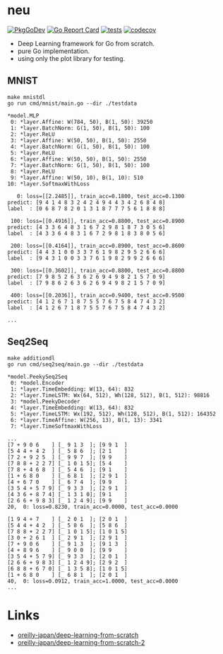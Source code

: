 # neu

[![PkgGoDev](https://pkg.go.dev/badge/github.com/itsubaki/neu)](https://pkg.go.dev/github.com/itsubaki/neu)
[![Go Report Card](https://goreportcard.com/badge/github.com/itsubaki/neu?style=flat-square)](https://goreportcard.com/report/github.com/itsubaki/neu)
[![tests](https://github.com/itsubaki/neu/workflows/tests/badge.svg?branch=main)](https://github.com/itsubaki/neu/actions)
[![codecov](https://codecov.io/gh/itsubaki/neu/branch/main/graph/badge.svg?token=KMJ2GUC1FJ)](https://codecov.io/gh/itsubaki/neu)

 * Deep Learning framework for Go from scratch.
 * pure Go implementation.
 * using only the plot library for testing.

## MNIST

```shell
make mnistdl
go run cmd/mnist/main.go --dir ./testdata
```

```shell
*model.MLP
 0: *layer.Affine: W(784, 50), B(1, 50): 39250
 1: *layer.BatchNorm: G(1, 50), B(1, 50): 100
 2: *layer.ReLU
 3: *layer.Affine: W(50, 50), B(1, 50): 2550
 4: *layer.BatchNorm: G(1, 50), B(1, 50): 100
 5: *layer.ReLU
 6: *layer.Affine: W(50, 50), B(1, 50): 2550
 7: *layer.BatchNorm: G(1, 50), B(1, 50): 100
 8: *layer.ReLU
 9: *layer.Affine: W(50, 10), B(1, 10): 510
10: *layer.SoftmaxWithLoss

   0: loss=[[2.2485]], train_acc=0.1800, test_acc=0.1300
predict: [9 4 1 4 8 3 2 4 2 4 9 4 4 3 4 2 6 8 4 8]
label  : [0 6 8 7 8 2 0 1 3 1 8 7 7 7 5 6 1 8 8 8]

 100: loss=[[0.4916]], train_acc=0.8800, test_acc=0.8900
predict: [4 3 3 6 4 8 3 1 6 7 2 9 8 1 8 7 3 0 5 6]
label  : [4 3 3 6 4 8 3 1 6 7 2 9 8 1 8 3 8 0 5 6]

 200: loss=[[0.4164]], train_acc=0.8900, test_acc=0.8600
predict: [4 4 3 1 0 0 3 3 7 6 1 9 8 2 9 5 2 6 6 6]
label  : [9 4 3 1 0 0 3 3 7 6 1 9 8 2 9 9 2 6 6 6]

 300: loss=[[0.3602]], train_acc=0.8800, test_acc=0.8800
predict: [7 9 8 5 2 6 3 6 2 6 9 4 9 8 2 1 5 7 0 9]
label  : [7 9 8 6 2 6 3 6 2 6 9 4 9 8 2 1 5 7 0 9]

 400: loss=[[0.2036]], train_acc=0.9400, test_acc=0.9500
predict: [4 1 2 6 7 1 8 7 5 5 7 6 7 5 8 4 7 4 3 2]
label  : [4 1 2 6 7 1 8 7 5 5 7 6 7 5 8 4 7 4 3 2]

...
```

## Seq2Seq

```shell
make additiondl
go run cmd/seq2seq/main.go --dir ./testdata
```

```shell
*model.PeekySeq2Seq
 0: *model.Encoder
 1: *layer.TimeEmbedding: W(13, 64): 832
 2: *layer.TimeLSTM: Wx(64, 512), Wh(128, 512), B(1, 512): 98816
 3: *model.PeekyDecoder
 4: *layer.TimeEmbedding: W(13, 64): 832
 5: *layer.TimeLSTM: Wx(192, 512), Wh(128, 512), B(1, 512): 164352
 6: *layer.TimeAffine: W(256, 13), B(1, 13): 3341
 7: *layer.TimeSoftmaxWithLoss

...
[7 + 9 0 6    ] [_ 9 1 3  ]; [9 9 1  ]
[5 4 4 + 4 2  ] [_ 5 8 6  ]; [2 1    ]
[7 2 + 9 2 5  ] [_ 9 9 7  ]; [9 9    ]
[7 8 8 + 2 2 7] [_ 1 0 1 5]; [5 4    ]
[7 8 + 4 6 8  ] [_ 5 4 6  ]; [9 1    ]
[1 + 6 8 0    ] [_ 6 8 1  ]; [2 9 1  ]
[4 + 6 7 0    ] [_ 6 7 4  ]; [9 9    ]
[3 5 4 + 5 7 9] [_ 9 3 3  ]; [2 9 1  ]
[4 3 6 + 8 7 4] [_ 1 3 1 0]; [9 1    ]
[2 6 6 + 9 8 3] [_ 1 2 4 9]; [9 9    ]
20,  0: loss=0.8230, train_acc=0.0000, test_acc=0.0000

[1 9 4 + 7    ] [_ 2 0 1  ]; [2 0 1  ]
[5 4 4 + 4 2  ] [_ 5 8 6  ]; [5 8 6  ]
[7 8 8 + 2 2 7] [_ 1 0 1 5]; [1 0 1 5]
[3 0 + 2 6 1  ] [_ 2 9 1  ]; [2 9 1  ]
[7 + 9 0 6    ] [_ 9 1 3  ]; [9 1 3  ]
[4 + 8 9 6    ] [_ 9 0 0  ]; [9 9    ]
[3 5 4 + 5 7 9] [_ 9 3 3  ]; [2 0 1  ]
[2 6 6 + 9 8 3] [_ 1 2 4 9]; [2 9 2  ]
[6 8 8 + 6 7 0] [_ 1 3 5 8]; [1 0 1 5]
[1 + 6 8 0    ] [_ 6 8 1  ]; [2 0 1  ]
40,  0: loss=0.0912, train_acc=1.0000, test_acc=0.0000
...
```

# Links

- [oreilly-japan/deep-learning-from-scratch](https://github.com/oreilly-japan/deep-learning-from-scratch)
- [oreilly-japan/deep-learning-from-scratch-2](https://github.com/oreilly-japan/deep-learning-from-scratch-2)

